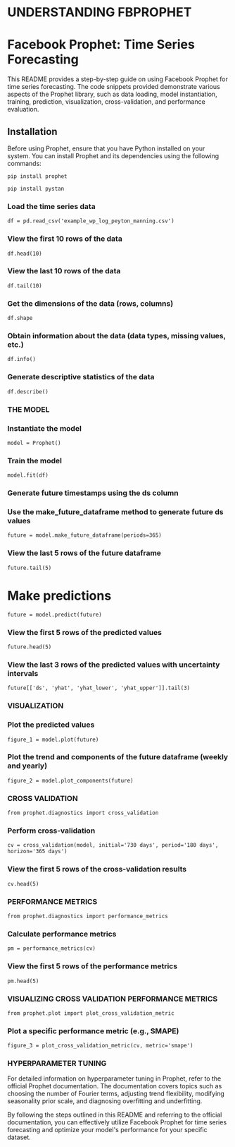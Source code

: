 # UNDERSTANDING FBPROPHET

# Facebook Prophet: Time Series Forecasting

This README provides a step-by-step guide on using Facebook Prophet for time series forecasting. The code snippets provided demonstrate various aspects of the Prophet library, such as data loading, model instantiation, training, prediction, visualization, cross-validation, and performance evaluation.

## Installation

Before using Prophet, ensure that you have Python installed on your system. You can install Prophet and its dependencies using the following commands:

`pip install prophet`

`pip install pystan`


### Load the time series data
`df = pd.read_csv('example_wp_log_peyton_manning.csv')`

### View the first 10 rows of the data
`df.head(10)`

### View the last 10 rows of the data
`df.tail(10)`

### Get the dimensions of the data (rows, columns)
`df.shape`

### Obtain information about the data (data types, missing values, etc.)
`df.info()`

### Generate descriptive statistics of the data
`df.describe()`

### THE MODEL

### Instantiate the model
`model = Prophet()`

### Train the model
`model.fit(df)`

### Generate future timestamps using the ds column
### Use the make_future_dataframe method to generate future ds values
`future = model.make_future_dataframe(periods=365)`

### View the last 5 rows of the future dataframe
`future.tail(5)`

# Make predictions
`future = model.predict(future)`

### View the first 5 rows of the predicted values
`future.head(5)`

### View the last 3 rows of the predicted values with uncertainty intervals
`future[['ds', 'yhat', 'yhat_lower', 'yhat_upper']].tail(3)`

### VISUALIZATION

### Plot the predicted values
`figure_1 = model.plot(future)`

### Plot the trend and components of the future dataframe (weekly and yearly)
`figure_2 = model.plot_components(future)`

### CROSS VALIDATION

`from prophet.diagnostics import cross_validation`

### Perform cross-validation
`cv = cross_validation(model, initial='730 days', period='180 days', horizon='365 days')`

### View the first 5 rows of the cross-validation results
`cv.head(5)`

### PERFORMANCE METRICS

`from prophet.diagnostics import performance_metrics`

### Calculate performance metrics
`pm = performance_metrics(cv)`

### View the first 5 rows of the performance metrics
`pm.head(5)`

### VISUALIZING CROSS VALIDATION PERFORMANCE METRICS

`from prophet.plot import plot_cross_validation_metric`

### Plot a specific performance metric (e.g., SMAPE)
`figure_3 = plot_cross_validation_metric(cv, metric='smape')`

### HYPERPARAMETER TUNING

For detailed information on hyperparameter tuning in Prophet, refer to the official Prophet documentation. The documentation covers topics such as choosing the number of Fourier terms, adjusting trend flexibility, modifying seasonality prior scale, and diagnosing overfitting and underfitting.

By following the steps outlined in this README and referring to the official documentation, you can effectively utilize Facebook Prophet for time series forecasting and optimize your model's performance for your specific dataset.
